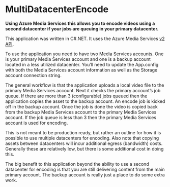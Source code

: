 # MultiDatacenterEncode
**Using Azure Media Services this allows you to encode videos using a second datacenter if your jobs are queuing in your primary datacenter.**

This application was written in C#.NET.  It uses the Azure Media Services [v2 API](https://docs.microsoft.com/en-us/azure/media-services/previous/).

To use the application you need to have two Media Services accounts.  One is your primary Media Services account and one is a backup account located in a less utilized datacenter.  You’ll need to update the App.config with both the Media Services account information as well as the Storage account connection string.  

The general workflow is that the application uploads a local video file to the primary Media Services account.  Next it checks the primary account’s job queue.  If there are more than 3 (configurable) jobs queued then the application copies the asset to the backup account.  An encode job is kicked off in the backup account.  Once the job is done the video is copied back from the backup Media Services account to the primary Media Services account.  If the job queue is less than 3 then the primary Media Services account is used for encoding.

This is not meant to be production ready, but rather an outline for how it is possible to use multiple datacenters for encoding.  Also note that copying assets between datacenters will incur additional egress (bandwidth) costs.  Generally these are relatively low, but there is some additional cost in doing this.

The big benefit to this application beyond the ability to use a second datacenter for encoding is that you are still delivering content from the main primary account.  The backup account is really just a place to do some extra work.
